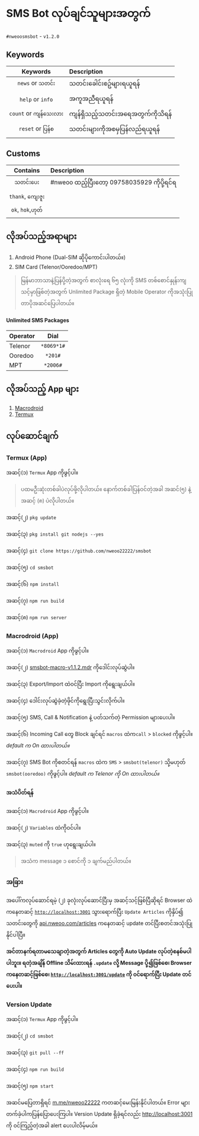 # SMS Bot လုပ်ချင်သူများအတွက်

`#nweoosmsbot` - `v1.2.0`

## Keywords

|        Keywords         | Description                      |
| :---------------------: | :------------------------------- |
|    `news` or `သတင်း`    | သတင်းခေါင်းစဥ်များရယူရန်         |
|    `help` or `info`     | အကူအညီရယူရန်                     |
| `count` or `ကျန်သေးလား` | ကျန်ရှိသည့်သတင်းအရေအတွက်ကိုသိရန် |
|   `reset` or `ပြန်စ`    | သတင်းများကိုအစမှပြန်လည်ရယူရန်    |

## Customs

|      Contains      | Description                                 |
| :----------------: | :------------------------------------------ |
|     `သတင်းပေး`     | #nweoo ထည့်ပြီးတော့ 09758035929 ကိုပို့ရင်ရ |
| `thank`, `ကျေးဇူး` |                                             |
| `ok`, `hok`,`ဟုတ်` |                                             |

## လိုအပ်သည့်အရာများ

1. Android Phone (Dual-SIM ဆိုပိုကောင်းပါတယ်။)
2. SIM Card (Telenor/Ooredoo/MPT)

> မြန်မာဘာသာနဲ့ပြန်ပို့တဲ့အတွက် စာလုံးရေ ၆၅ လုံးကို SMS တစ်စောင်နှုန်းကျသင့်မှာဖြစ်တဲ့အတွက် Unlimited Package ရှိတဲ့ Mobile Operator ကိုအသုံးပြုတာပိုအဆင်ပြေပါတယ်။

#### Unlimited SMS Packages

| Operator |    Dial    |
| -------- | :--------: |
| Telenor  | `*8069*1#` |
| Ooredoo  |  `*201#`   |
| MPT      |  `*2006#`  |

## လိုအပ်သည့် App များ

1. [Macrodroid](https://nweoo.page.link/macrodroid)
2. [Termux](https://nweoo.page.link/termux)

## လုပ်ဆောင်ချက်

### Termux (App)

အဆင့်(၁) `Termux` App ကိုဖွင့်ပါ။

> ပထမဦးဆုံးတစ်ခါပဲလုပ်ဖို့လိုပါတယ်။ နောက်တစ်ခါပြန်ဝင်တဲ့အခါ အဆင်(၅) နဲ့ အဆင့် (၈) ပဲလိုပါတယ်။

အဆင့်(၂) `pkg update`

အဆင့်(၃) `pkg install git nodejs --yes`

အဆင့်(၄) `git clone https://github.com/nweoo22222/smsbot`

အဆင့်(၅) `cd smsbot`

အဆင့်(၆) `npm install`

အဆင့်(၇) `npm run build`

အဆင့်(၈) `npm run server`

### Macrodroid (App)

အဆင့်(၁) `Macrodroid` App ကိုဖွင့်ပါ။

အဆင့်(၂) [smsbot-macro-v1.1.2.mdr](https://nweoofact.page.link/smsbot) ကိုဒေါင်းလုပ်ဆွဲပါ။

အဆင့်(၃) Export/Import ထဲ၀င်ပြီး Import ကိုရွေးချယ်ပါ။

အဆင့်(၄) ဒေါင်းလုပ်ဆွဲခဲ့တဲ့ဖိုင်ကိုရွေးပြီးသွင်းလိုက်ပါ။

အဆင့်(၅) SMS, Call & Notification နဲ့ ပတ်သက်တဲ့ Permission များပေးပါ။

အဆင့်(၆) Incoming Call တွေ Block ချင်ရင် `macros` ထဲက ​`call` > `blocked` ကိုဖွင့်ပါ။ _default က On ထားပါတယ်။_

အဆင့်(၇) SMS Bot ကိုစတင်ရန် `macros` ထဲက `SMS` > `smsbot(telenor)` သို့မဟုတ် `smsbot(ooredoo)` ကိုဖွင့်ပါ။ _default က Telenor ကို On ထားပါတယ်။_

#### အသံပိတ်ရန်

အဆင့်(၁) `Macrodroid` App ကိုဖွင့်ပါ။

အဆင့်(၂) `Variables` ထဲကိုဝင်ပါ။

အဆင့်(၃) `muted` ကို `true` ဟုရွေးချယ်ပါ။

> အသံက message ၁ စောင်ကို ၁ ချက်မည်ပါတယ်။

### အခြား

အပေါ်ကလုပ်ဆောင်ရမဲ့ (၂) ခုလုံးလုပ်ဆောင်ပြီးမှ အဆင့်သင့်ဖြစ်ပြီဆိုရင် Browser ထဲကနေတဆင့် [`http://localhost:3001`](http://localhost:3001) သွားရောက်ပြီး `Update Articles` ကိုနှိပ်၍ သတင်းတွေကို [api.nweoo.com/articles](http://api.nweoo.com/articles) ကနေတဆင့် update တင်ပြီးစတင်အသုံးပြုနိုင်ပါပြီ။

**အင်တာနက်ရတာမသေချာတဲ့အတွက် Articles တွေကို Auto Update လုပ်တဲ့စနစ်မပါပါဘူး။ ရတဲ့အချိန် Offline သိမ်းထားရန် `.update` လို့ Message ပို့၍ဖြစ်စေ၊ Browser ကနေတဆင့်ဖြစ်စေ၊ [`http://localhost:3001/update`](http://localhost:3001/update) ကို ၀င်ရောက်ပြီး Update တင်ပေးပါ။**

<a id="Update" href="#Update"></a>

### Version Update

အဆင့်(၁) `Termux` App ကိုဖွင့်ပါ။

အဆင့်(၂) `cd smsbot`

အဆင့်(၃) `git pull --ff`

အဆင့်(၄) `npm run build`

အဆင့်(၅) `npm start`

အဆင်မပြေတာရှိရင် [m.me/nweoo22222](https://m.me/nweoo22222) ကတဆင့်မေးမြန်းနိုင်ပါတယ်။ Error များတက်ခဲ့ပါကပြန်ပြောပေးကြပါ။ Version Update ရှိခဲ့ရင်လည်း [http://localhost:3001](http://localhost:3001) ကို ၀င်ကြည့်တဲ့အခါ alert ပေးပါလိမ့်မယ်။
